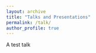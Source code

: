 ```yaml
---
layout: archive
title: "Talks and Presentations"
permalink: /talk/
author_profile: true
---
```


A test talk
